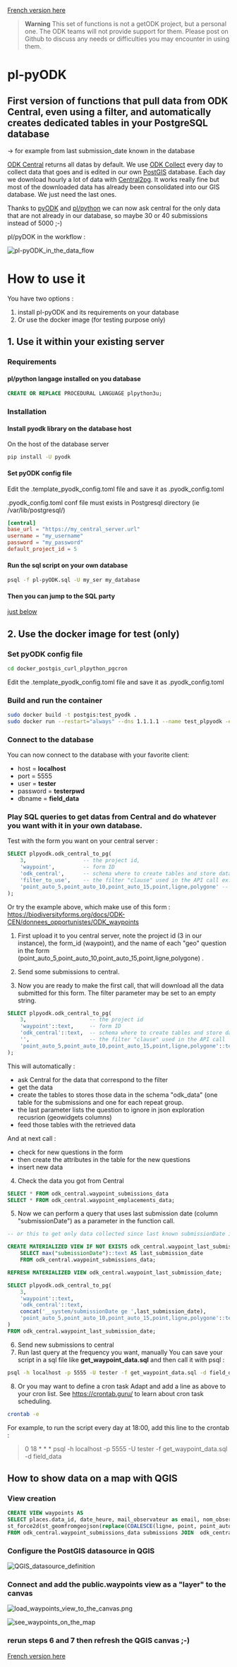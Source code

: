 [French version here](README_FR.md)

> **Warning**
> This set of functions is not a getODK project, but a personal one. The ODK teams will not provide support for them.
> Please post on Github to discuss any needs or difficulties you may encounter in using them.

# pl-pyODK
## First version of functions that pull data from ODK Central, even using a filter, and automatically creates dedicated tables in your PostgreSQL database
-> for example from last submission_date known in the database

[ODK Central](https://docs.getodk.org/central-intro/) returns all datas by default.
We use [ODK Collect](https://docs.getodk.org/collect-intro/) every day to collect data that goes and is edited in our own [PostGIS](https://postgis.net) database.
Each day we download hourly a lot of data with  [Central2pg](https://github.com/mathieubossaert/central2pg).
It works really fine but most of the downloaded data has already been consolidated into our GIS database. We just need the last ones.

Thanks to [pyODK](https://getodk.github.io/pyodk/) and [pl/python](https://www.postgresql.org/docs/current/plpython.html) we can now ask central for the only data that are not already in our database, so maybe 30 or 40 submissions instead of 5000 ;-)

pl/pyDOK in the workflow :

![pl-pyODK_in_the_data_flow](./pl-pyODK_in_the_data_flow.png)

# How to use it
You have two options : 
1. install pl-pyODK and its requirements on your database
2. Or use the docker image (for testing purpose only)

## 1. Use it within your existing server

### Requirements
#### pl/python langage installed on you database
```sql
CREATE OR REPLACE PROCEDURAL LANGUAGE plpython3u;
```
### Installation

#### Install pyodk library on the database host

On the  host of the database server
```sh
pip install -U pyodk
```
#### Set pyODK config file

Edit the .template_pyodk_config.toml file and save it as .pyodk_config.toml

.pyodk_config.toml conf file must exists in Postgresql directory (ie /var/lib/postgresql/)


```toml
[central]
base_url = "https://my_central_server.url"
username = "my_username"
password = "my_password"
default_project_id = 5
```
#### Run the sql script on your own database
```sh
psql -f pl-pyODK.sql -U my_ser my_database
```

#### Then you can jump to the SQL party 
[just below](https://github.com/mathieubossaert/pl-pyodk#play-sql-queries-to-get-datas-from-central-and-do-whatever-you-want-with-it-in-your-own-database)

## 2. Use the docker image for test (only)
### Set pyODK config file

```sh
cd docker_postgis_curl_plpython_pgcron
```

Edit the .template_pyodk_config.toml file and save it as .pyodk_config.toml

### Build and run the container

```sh
sudo docker build -t postgis:test_pyodk .
sudo docker run --restart="always" --dns 1.1.1.1 --name test_plpyodk -e POSTGRES_DB=field_data -e POSTGRES_USER=tester -e POSTGRES_PASSWORD=testerpwd -d -p 5555:5432 postgis:test_pyodk
```
### Connect to the database

You can now connect to the database with your favorite client:
* host = **localhost**
* port = 5555
* user = **tester**
* password = **testerpwd**
* dbname = **field_data**

### Play SQL queries to get datas from Central and do whatever you want with it in your own database.

Test with the form you want on your central server :

```sql
SELECT plpyodk.odk_central_to_pg(
	3,                  -- the project id, 
	'waypoint',         -- form ID
	'odk_central',      -- schema where to create tables and store data
	'filter_to_use',    -- the filter "clause" used in the API call ex. '__system/submissionDate ge 2023-04-01'. Empty string ('') will get all the datas. 
	'point_auto_5,point_auto_10,point_auto_15,point,ligne,polygone'	-- (geo)columns to ignore in json transformation to database attributes (geojson fields of GeoWidgets)
);
```

Or try the example above, which make use of this form : https://biodiversityforms.org/docs/ODK-CEN/donnees_opportunistes/ODK_waypoints

1. First upload it to you central server, note the project id (3 in our instance), the form_id (waypoint), and the name of each "geo" question in the form (point_auto_5,point_auto_10,point_auto_15,point,ligne,polygone)
.
2. Send some submissions to central.

3. Now you are ready to make the first call, that will download all the data submitted for this form. The filter parameter may be set to an empty string.

```sql
SELECT plpyodk.odk_central_to_pg(
	3,                    -- the project id
	'waypoint'::text,     -- form ID
	'odk_central'::text,  -- schema where to create tables and store data
	'',                   -- the filter "clause" used in the API call
	'point_auto_5,point_auto_10,point_auto_15,point,ligne,polygone'::text -- json (geo)columns to ignore
);
```
This will automatically :

 * ask Central for the data that correspond to the filter
 * get the data
 * create the tables to stores those data in the schema "odk_data" (one table for the submissions and one for each repeat group.
 * the last parameter lists the question to ignore in json exploration recusrion (geowidgets columns)
 * feed those tables with the retrieved data

And at next call :

 * check for new questions in the form
 * then create the attributes in the table for the new questions
 * insert new data

4. Check the data you got from Central
```sql
SELECT * FROM odk_central.waypoint_submissions_data
SELECT * FROM odk_central.waypoint_emplacements_data;
```
5. Now we can perform a query that uses last submission date (column "submissionDate") as a parameter in the function call.
```sql
-- or this to get only data collected since last known submissionDate in the database

CREATE MATERIALIZED VIEW IF NOT EXISTS odk_central.waypoint_last_submission_date AS 
	SELECT max("submissionDate")::text AS last_submission_date
	FROM odk_central.waypoint_submissions_data;

REFRESH MATERIALIZED VIEW odk_central.waypoint_last_submission_date;

SELECT plpyodk.odk_central_to_pg(
	3,
	'waypoint'::text,
	'odk_central'::text,
	concat('__system/submissionDate ge ',last_submission_date),
	'point_auto_5,point_auto_10,point_auto_15,point,ligne,polygone'::text
)
FROM odk_central.waypoint_last_submission_date;
```
6. Send new submissions to central
7. Run last query at the frequency you want, manually
You can save your script in a sql file like **get_waypoint_data.sql** and then call it with psql :
```sh
psql -h localhost -p 5555 -U tester -f get_waypoint_data.sql -d field_data
```
8. Or you may want to define a cron task
Adapt and add a line as above to your cron list. See https://crontab.guru/ to learn about cron task scheduling.
```bash
crontab -e
```
For example, to run the script every day at 18:00, add this line to the crontab :
> 0 18 * * *  psql -h localhost -p 5555 -U tester -f get_waypoint_data.sql -d field_data

## How to show data on a map with QGIS
### View creation
```sql
CREATE VIEW waypoints AS 
SELECT places.data_id, date_heure, mail_observateur as email, nom_observateur, etiquette, heure_localite, 
st_force2d(st_geomfromgeojson(replace(COALESCE(ligne, point, point_auto_10, point_auto_15, point_auto_5, polygone),'\','')))::geometry(geometry, 4326) AS geom, prise_image, remarque
FROM odk_central.waypoint_submissions_data submissions JOIN  odk_central.waypoint_emplacements_data places ON places."__Submissions-id" = submissions."__id"
```

### Configure the PostGIS datasource in QGIS

![QGIS_datasource_definition](./QGIS_datasource_definition.png)

### Connect and add the public.waypoints view as a "layer" to the canvas

![load_waypoints_view_to_the_canvas.png](./load_waypoints_view_to_the_canvas.png)

![see_waypoints_on_the_map](./see_waypoints_on_the_map.png)

### rerun steps 6 and 7 then refresh the QGIS canvas ;-)

[French version here](README_FR.md)